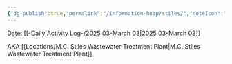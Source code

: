 ```yaml
---
{"dg-publish":true,"permalink":"/information-heap/stiles/","noteIcon":"","created":"2025-03-03T11:31:39.279-06:00"}
---
```


Date: [[-Daily Activity Log-/2025 03-March 03\|2025 03-March 03]]

AKA [[Locations/M.C. Stiles Wastewater Treatment Plant\|M.C. Stiles Wastewater Treatment Plant]]